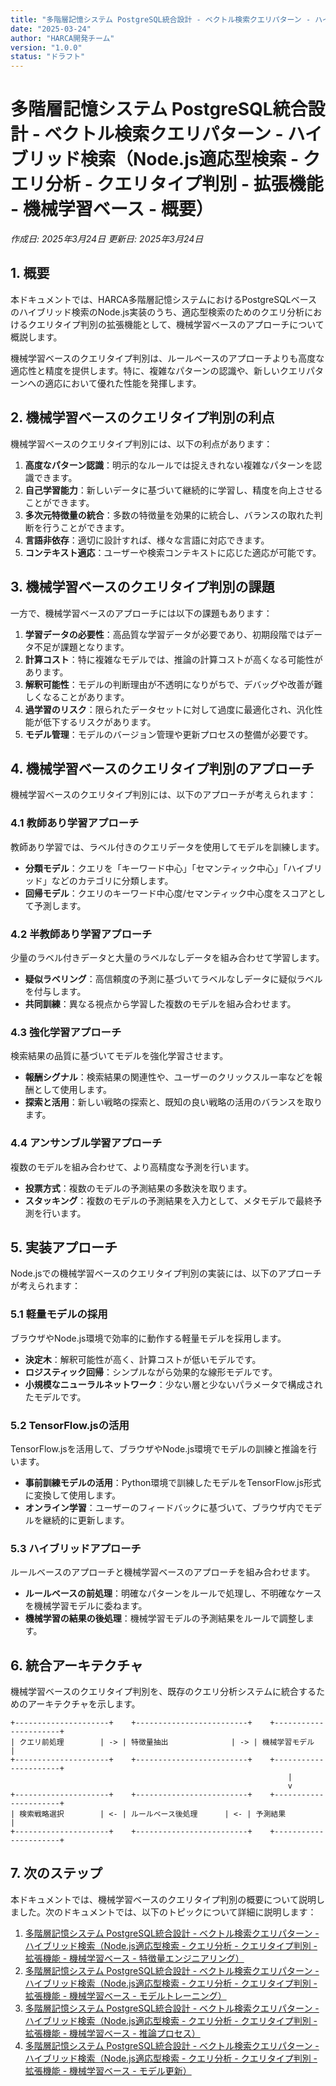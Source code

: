 ```yaml
---
title: "多階層記憶システム PostgreSQL統合設計 - ベクトル検索クエリパターン - ハイブリッド検索（Node.js適応型検索 - クエリ分析 - クエリタイプ判別 - 拡張機能 - 機械学習ベース - 概要）"
date: "2025-03-24"
author: "HARCA開発チーム"
version: "1.0.0"
status: "ドラフト"
---
```


# 多階層記憶システム PostgreSQL統合設計 - ベクトル検索クエリパターン - ハイブリッド検索（Node.js適応型検索 - クエリ分析 - クエリタイプ判別 - 拡張機能 - 機械学習ベース - 概要）

*作成日: 2025年3月24日*
*更新日: 2025年3月24日*

## 1. 概要

本ドキュメントでは、HARCA多階層記憶システムにおけるPostgreSQLベースのハイブリッド検索のNode.js実装のうち、適応型検索のためのクエリ分析におけるクエリタイプ判別の拡張機能として、機械学習ベースのアプローチについて概説します。

機械学習ベースのクエリタイプ判別は、ルールベースのアプローチよりも高度な適応性と精度を提供します。特に、複雑なパターンの認識や、新しいクエリパターンへの適応において優れた性能を発揮します。

## 2. 機械学習ベースのクエリタイプ判別の利点

機械学習ベースのクエリタイプ判別には、以下の利点があります：

1. **高度なパターン認識**：明示的なルールでは捉えきれない複雑なパターンを認識できます。
2. **自己学習能力**：新しいデータに基づいて継続的に学習し、精度を向上させることができます。
3. **多次元特徴量の統合**：多数の特徴量を効果的に統合し、バランスの取れた判断を行うことができます。
4. **言語非依存**：適切に設計すれば、様々な言語に対応できます。
5. **コンテキスト適応**：ユーザーや検索コンテキストに応じた適応が可能です。

## 3. 機械学習ベースのクエリタイプ判別の課題

一方で、機械学習ベースのアプローチには以下の課題もあります：

1. **学習データの必要性**：高品質な学習データが必要であり、初期段階ではデータ不足が課題となります。
2. **計算コスト**：特に複雑なモデルでは、推論の計算コストが高くなる可能性があります。
3. **解釈可能性**：モデルの判断理由が不透明になりがちで、デバッグや改善が難しくなることがあります。
4. **過学習のリスク**：限られたデータセットに対して過度に最適化され、汎化性能が低下するリスクがあります。
5. **モデル管理**：モデルのバージョン管理や更新プロセスの整備が必要です。

## 4. 機械学習ベースのクエリタイプ判別のアプローチ

機械学習ベースのクエリタイプ判別には、以下のアプローチが考えられます：

### 4.1 教師あり学習アプローチ

教師あり学習では、ラベル付きのクエリデータを使用してモデルを訓練します。

- **分類モデル**：クエリを「キーワード中心」「セマンティック中心」「ハイブリッド」などのカテゴリに分類します。
- **回帰モデル**：クエリのキーワード中心度/セマンティック中心度をスコアとして予測します。

### 4.2 半教師あり学習アプローチ

少量のラベル付きデータと大量のラベルなしデータを組み合わせて学習します。

- **疑似ラベリング**：高信頼度の予測に基づいてラベルなしデータに疑似ラベルを付与します。
- **共同訓練**：異なる視点から学習した複数のモデルを組み合わせます。

### 4.3 強化学習アプローチ

検索結果の品質に基づいてモデルを強化学習させます。

- **報酬シグナル**：検索結果の関連性や、ユーザーのクリックスルー率などを報酬として使用します。
- **探索と活用**：新しい戦略の探索と、既知の良い戦略の活用のバランスを取ります。

### 4.4 アンサンブル学習アプローチ

複数のモデルを組み合わせて、より高精度な予測を行います。

- **投票方式**：複数のモデルの予測結果の多数決を取ります。
- **スタッキング**：複数のモデルの予測結果を入力として、メタモデルで最終予測を行います。

## 5. 実装アプローチ

Node.jsでの機械学習ベースのクエリタイプ判別の実装には、以下のアプローチが考えられます：

### 5.1 軽量モデルの採用

ブラウザやNode.js環境で効率的に動作する軽量モデルを採用します。

- **決定木**：解釈可能性が高く、計算コストが低いモデルです。
- **ロジスティック回帰**：シンプルながら効果的な線形モデルです。
- **小規模なニューラルネットワーク**：少ない層と少ないパラメータで構成されたモデルです。

### 5.2 TensorFlow.jsの活用

TensorFlow.jsを活用して、ブラウザやNode.js環境でモデルの訓練と推論を行います。

- **事前訓練モデルの活用**：Python環境で訓練したモデルをTensorFlow.js形式に変換して使用します。
- **オンライン学習**：ユーザーのフィードバックに基づいて、ブラウザ内でモデルを継続的に更新します。

### 5.3 ハイブリッドアプローチ

ルールベースのアプローチと機械学習ベースのアプローチを組み合わせます。

- **ルールベースの前処理**：明確なパターンをルールで処理し、不明確なケースを機械学習モデルに委ねます。
- **機械学習の結果の後処理**：機械学習モデルの予測結果をルールで調整します。

## 6. 統合アーキテクチャ

機械学習ベースのクエリタイプ判別を、既存のクエリ分析システムに統合するためのアーキテクチャを示します。

```
+---------------------+    +-------------------------+    +----------------------+
| クエリ前処理        | -> | 特徴量抽出              | -> | 機械学習モデル       |
+---------------------+    +-------------------------+    +----------------------+
                                                              |
                                                              v
+---------------------+    +-------------------------+    +----------------------+
| 検索戦略選択        | <- | ルールベース後処理      | <- | 予測結果             |
+---------------------+    +-------------------------+    +----------------------+
```

## 7. 次のステップ

本ドキュメントでは、機械学習ベースのクエリタイプ判別の概要について説明しました。次のドキュメントでは、以下のトピックについて詳細に説明します：

1. [多階層記憶システム PostgreSQL統合設計 - ベクトル検索クエリパターン - ハイブリッド検索（Node.js適応型検索 - クエリ分析 - クエリタイプ判別 - 拡張機能 - 機械学習ベース - 特徴量エンジニアリング）](./feature-engineering.md)
2. [多階層記憶システム PostgreSQL統合設計 - ベクトル検索クエリパターン - ハイブリッド検索（Node.js適応型検索 - クエリ分析 - クエリタイプ判別 - 拡張機能 - 機械学習ベース - モデルトレーニング）](./model-training.md)
3. [多階層記憶システム PostgreSQL統合設計 - ベクトル検索クエリパターン - ハイブリッド検索（Node.js適応型検索 - クエリ分析 - クエリタイプ判別 - 拡張機能 - 機械学習ベース - 推論プロセス）](./inference-process.md)
4. [多階層記憶システム PostgreSQL統合設計 - ベクトル検索クエリパターン - ハイブリッド検索（Node.js適応型検索 - クエリ分析 - クエリタイプ判別 - 拡張機能 - 機械学習ベース - モデル更新）](./model-update.md)
